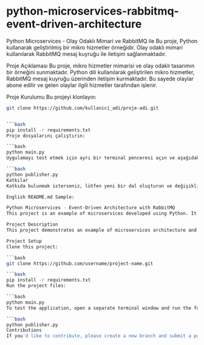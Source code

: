 # python-microservices-rabbitmq-event-driven-architecture
Python Microservices - Olay Odaklı Mimari ve RabbitMQ ile
Bu proje, Python kullanarak geliştirilmiş bir mikro hizmetler örneğidir. Olay odaklı mimari kullanılarak RabbitMQ mesaj kuyruğu ile iletişim sağlanmaktadır.

Proje Açıklaması
Bu proje, mikro hizmetler mimarisi ve olay odaklı tasarımın bir örneğini sunmaktadır. Python dili kullanılarak geliştirilen mikro hizmetler, RabbitMQ mesaj kuyruğu üzerinden iletişim kurmaktadır. Bu sayede olaylar abone edilir ve gelen olaylar ilgili hizmetler tarafından işlenir.

Proje Kurulumu
Bu projeyi klonlayın:

  ```bash
  git clone https://github.com/kullanici_adi/proje-adi.git


  ```bash
  pip install -r requirements.txt
  Proje dosyalarını çalıştırın:

```bash
python main.py
Uygulamayı test etmek için ayrı bir terminal penceresi açın ve aşağıdaki komutu çalıştırın:

```bash
python publisher.py
Katkılar
Katkıda bulunmak isterseniz, lütfen yeni bir dal oluşturun ve değişiklikleriniz için bir pull talebi gönderin.

English README.md Sample:

Python Microservices - Event-Driven Architecture with RabbitMQ
This project is an example of microservices developed using Python. It showcases an event-driven architecture with communication facilitated through RabbitMQ message queue.

Project Description
This project demonstrates an example of microservices architecture and event-driven design using Python. The microservices, developed in Python, communicate through the RabbitMQ message queue. Events are subscribed and processed by the respective services.

Project Setup
Clone this project:

```bash
git clone https://github.com/username/project-name.git

```bash
pip install -r requirements.txt
Run the project files:

```bash
python main.py
To test the application, open a separate terminal window and run the following command:

```bash
python publisher.py
Contributions
If you'd like to contribute, please create a new branch and submit a pull request with your changes.

